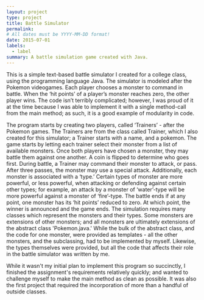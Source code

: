 ```yaml
---
layout: project
type: project
title: Battle Simulator
permalink:
# All dates must be YYYY-MM-DD format!
date: 2015-07-01
labels:
  - label
summary: A battle simulation game created with Java.
---
```


This is a simple text-based battle simulator I created for a college class, using the programming language Java.  The simulator is modeled after the Pokemon videogames.  Each player chooses a monster to command in battle.  When the ‘hit points’ of a player’s monster reaches zero, the other player wins.  The code isn’t terribly complicated; however, I was proud of it at the time because I was able to implement it with a single method-call from the main method; as such, it is a good example of modularity in code.

The program starts by creating two players, called ‘Trainers’ - after the Pokemon games.  The Trainers are from the class called Trainer, which I also created for this simulator; a Trainer starts with a name, and a pokemon. The game starts by letting each trainer select their monster from a list of available monsters.  Once both players have chosen a monster, they may battle them against one another.  A coin is flipped to determine who goes first.  During battle, a Trainer may command their monster to attack, or pass.  After three passes, the monster may use a special attack.  Additionally, each monster is associated with a ‘type.’  Certain types of monster are more powerful, or less powerful, when attacking or defending against certain other types; for example, an attack by a monster of ‘water’-type will be more powerful against a monster of ‘fire’-type.  The battle ends if at any point, one monster has its ‘hit points’ reduced to zero.  At which point, the winner is announced and the game ends.  The simulation requires many classes which represent the monsters and their types.  Some monsters are extensions of other monsters; and all monsters are ultimately extensions of the abstract class 'Pokemon.java.'  While the bulk of the abstract class, and the code for one monster, were provided as templates - all the other monsters, and the subclassing, had to be implemented by myself. Likewise, the types themselves were provided, but all the code that affects their role in the battle simulator was written by me.

While it wasn't my initial plan to implement this program so succinctly, I finished the assignment's requirements relatively quickly; and wanted to challenge myself to make the main method as clean as possible.  It was also the first project that required the incorporation of more than a handful of outside classes.    
  
 

